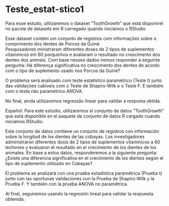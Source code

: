 # Teste_estat-stico1

Para esse estudo, utilizaremos o dataset “ToothGrowth” que está disponível no pacote de datasets em R carregado quando iniciamos o RStudio. 

Esse dataset contém um conjunto de registros com informações sobre o comprimento dos dentes de Porcos da Guiné.  
Pesquisadores ministraram diferentes doses de 2 tipos de suplementos vitamínicos em 60 porquinhos e avaliaram o resultado no crescimento dos dentes dos animais.
Com base nesses dados iremos responder à seguinte pergunta:
Há diferença significativa no crescimento dos dentes de acordo com o tipo de suplemento usado nos Porcos da Guiné?

O problema será analisado com teste estatístico paramétrico (Teste t) junto das validações cabíveis com o Teste de Shapiro-Wilk e o Teste F. E também com o 
teste não paramétrico ANOVA. 

No final, ainda utilizaremos regressão linear para validar a resposta obtida. 

Español:
Para este estudio, utilizaremos el conjunto de datos "ToothGrowth" que está disponible en el paquete de conjunto de datos R cargado cuando iniciamos RStudio.

Este conjunto de datos contiene un conjunto de registros con información sobre la longitud de los dientes de las cobayas. Los investigadores administraron 
diferentes dosis de 2 tipos de suplementos vitamínicos a 60 lechones y evaluaron el resultado en el crecimiento de los dientes de los animales. 
En base a estos datos, responderemos a la siguiente pregunta:
¿Existe una diferencia significativa en el crecimiento de los dientes según el tipo de suplemento utilizado en Cobayas?

El problema se analizará con una prueba estadística paramétrica (Prueba t) junto con las oportunas validaciones con la Prueba de Shapiro-Wilk y la Prueba F. 
Y también con la prueba ANOVA no paramétrica.

Al final, seguiremos usando la regresión lineal para validar la respuesta obtenida.
